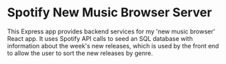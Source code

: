 # Spotify New Music Browser Server

This Express app provides backend services for my 'new music browser' React app. It uses Spotify API calls to seed an SQL database with information about the week's new releases, which is used by the front end to allow the user to sort the new releases by genre.
